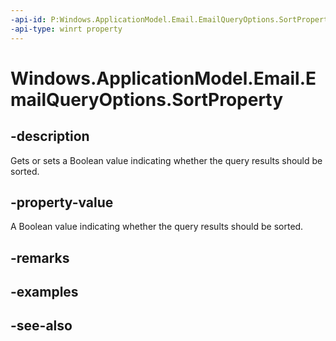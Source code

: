 ----api-id: P:Windows.ApplicationModel.Email.EmailQueryOptions.SortProperty
-api-type: winrt property
---<!-- Property syntaxpublic Windows.ApplicationModel.Email.EmailQuerySortProperty SortProperty { get;  set; }--># Windows.ApplicationModel.Email.EmailQueryOptions.SortProperty## -descriptionGets or sets a Boolean value indicating whether the query results should be sorted.## -property-valueA Boolean value indicating whether the query results should be sorted.## -remarks## -examples## -see-also